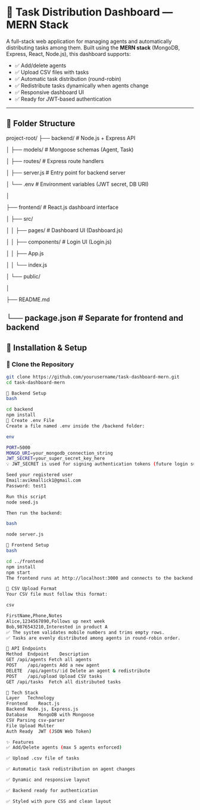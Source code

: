 # 🧠 Task Distribution Dashboard — MERN Stack

A full-stack web application for managing agents and automatically distributing tasks among them. Built using the **MERN stack** (MongoDB, Express, React, Node.js), this dashboard supports:

- ✅ Add/delete agents
- ✅ Upload CSV files with tasks
- ✅ Automatic task distribution (round-robin)
- ✅ Redistribute tasks dynamically when agents change
- ✅ Responsive dashboard UI
- ✅ Ready for JWT-based authentication

---

## 📁 Folder Structure

project-root/
├── backend/ # Node.js + Express API

│ ├── models/ # Mongoose schemas (Agent, Task)

│ ├── routes/ # Express route handlers

│ ├── server.js # Entry point for backend server

│ └── .env # Environment variables (JWT secret, DB URI)

│

├── frontend/ # React.js dashboard interface

│ ├── src/

│ │ ├── pages/ # Dashboard UI (Dashboard.js)

│ │ ├── components/ # Login UI (Login.js)

│ │ ├── App.js

│ │ └── index.js

│ └── public/

│

├── README.md

└── package.json # Separate for frontend and backend
---

## 🚀 Installation & Setup

### 🔹 Clone the Repository

```bash
git clone https://github.com/yourusername/task-dashboard-mern.git
cd task-dashboard-mern

🔹 Backend Setup
bash

cd backend
npm install
🔐 Create .env File
Create a file named .env inside the /backend folder:

env

PORT=5000
MONGO_URI=your_mongodb_connection_string
JWT_SECRET=your_super_secret_key_here
💡 JWT_SECRET is used for signing authentication tokens (future login support).

Seed your registered user
Email:avikmallick1@gmail.com
Password: test1

Run this script
node seed.js 

Then run the backend:

bash

node server.js

🔹 Frontend Setup
bash

cd ../frontend
npm install
npm start
The frontend runs at http://localhost:3000 and connects to the backend at http://localhost:5000.

📂 CSV Upload Format
Your CSV file must follow this format:

csv

FirstName,Phone,Notes
Alice,1234567890,Follows up next week
Bob,9876543210,Interested in product A
✅ The system validates mobile numbers and trims empty rows.
✅ Tasks are evenly distributed among agents in round-robin order.

🧪 API Endpoints
Method	Endpoint	Description
GET	/api/agents	Fetch all agents
POST	/api/agents	Add a new agent
DELETE	/api/agents/:id	Delete an agent & redistribute
POST	/api/upload	Upload CSV tasks
GET	/api/tasks	Fetch all distributed tasks

🧰 Tech Stack
Layer	Technology
Frontend	React.js
Backend	Node.js, Express.js
Database	MongoDB with Mongoose
CSV Parsing	csv-parser
File Upload	Multer
Auth Ready	JWT (JSON Web Token)

✨ Features
✅ Add/Delete agents (max 5 agents enforced)

✅ Upload .csv file of tasks

✅ Automatic task redistribution on agent changes

✅ Dynamic and responsive layout

✅ Backend ready for authentication

✅ Styled with pure CSS and clean layout
